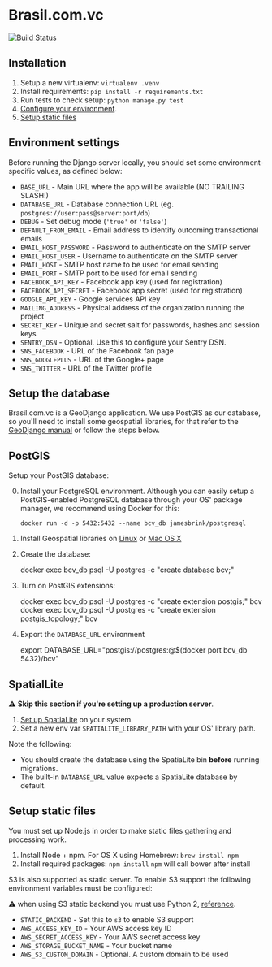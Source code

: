 Brasil.com.vc
=============

[![Build Status](https://travis-ci.org/brasilcomvc/brasilcomvc.svg)](https://travis-ci.org/brasilcomvc/brasilcomvc)


Installation
------------

1. Setup a new virtualenv: `virtualenv .venv`
2. Install requirements: `pip install -r requirements.txt`
3. Run tests to check setup: `python manage.py test`
4. [Configure your environment](#environment-settings).
5. [Setup static files](#setup-static-files)


Environment settings
--------------------

Before running the Django server locally, you should set some environment-
specific values, as defined below:

- `BASE_URL` - Main URL where the app will be available (NO TRAILING SLASH!)
- `DATABASE_URL` - Database connection URL (eg. `postgres://user:pass@server:port/db`)
- `DEBUG` - Set debug mode (`'true'` or `'false'`)
- `DEFAULT_FROM_EMAIL` - Email address to identify outcoming transactional emails
- `EMAIL_HOST_PASSWORD` - Password to authenticate on the SMTP server
- `EMAIL_HOST_USER` - Username to authenticate on the SMTP server
- `EMAIL_HOST` - SMTP host name to be used for email sending
- `EMAIL_PORT` - SMTP port to be used for email sending
- `FACEBOOK_API_KEY` - Facebook app key (used for registration)
- `FACEBOOK_API_SECRET` - Facebook app secret (used for registration)
- `GOOGLE_API_KEY` - Google services API key
- `MAILING_ADDRESS` - Physical address of the organization running the project
- `SECRET_KEY` - Unique and secret salt for passwords, hashes and session keys
- `SENTRY_DSN` - Optional. Use this to configure your Sentry DSN.
- `SNS_FACEBOOK` - URL of the Facebook fan page
- `SNS_GOOGLEPLUS` - URL of the Google+ page
- `SNS_TWITTER` - URL of the Twitter profile


Setup the database
------------------

Brasil.com.vc is a GeoDjango application. We use PostGIS as our database, so
you'll need to install some geospatial libraries, for that refer to the
[GeoDjango manual](https://docs.djangoproject.com/en/1.7/ref/contrib/gis/install/geolibs/) or follow the steps below.


## PostGIS

Setup your PostGIS database:

0. Install your PostgreSQL environment. Although you can easily setup a
   PostGIS-enabled PostgreSQL database through your OS' package manager, we
   recommend using Docker for this:

    `docker run -d -p 5432:5432 --name bcv_db jamesbrink/postgresql`

0. Install Geospatial libraries on [Linux](https://docs.djangoproject.com/en/1.7/ref/contrib/gis/install/geolibs/#installing-geospatial-libraries) or [Mac OS X](https://docs.djangoproject.com/en/1.7/ref/contrib/gis/install/#homebrew)
0. Create the database:

    docker exec bcv_db psql -U postgres -c "create database bcv;"

0. Turn on PostGIS extensions:

    docker exec bcv_db psql -U postgres -c "create extension postgis;" bcv
    docker exec bcv_db psql -U postgres -c "create extension postgis_topology;" bcv

0. Export the `DATABASE_URL` environment

    export DATABASE_URL="postgis://postgres:@$(docker port bcv_db 5432)/bcv"


## SpatialLite


:warning: **Skip this section if you're setting up a production server**.


1. [Set up SpatiaLite](https://docs.djangoproject.com/en/1.7/ref/contrib/gis/install/spatialite/) on your system.
2. Set a new env var `SPATIALITE_LIBRARY_PATH` with your OS' library path.

Note the following:

- You should create the database using the SpatiaLite bin **before** running migrations.
- The built-in `DATABASE_URL` value expects a SpatiaLite database by default.


Setup static files
------------------

You must set up Node.js in order to make static files gathering and processing
work.

1. Install Node + npm. For OS X using Homebrew: `brew install npm`
2. Install required packages: `npm install`
   `npm` will call bower after install

S3 is also supported as static server. To enable S3 support the following environment variables must be configured:

:warning: when using S3 static backend you must use Python 2, [reference](http://code.larlet.fr/django-storages/issue/155/python-3-support).

- `STATIC_BACKEND` - Set this to `s3` to enable S3 support
- `AWS_ACCESS_KEY_ID` - Your AWS access key ID
- `AWS_SECRET_ACCESS_KEY` - Your AWS secret access key
- `AWS_STORAGE_BUCKET_NAME` - Your bucket name
- `AWS_S3_CUSTOM_DOMAIN` - Optional. A custom domain to be used
